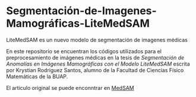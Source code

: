 # Segmentación-de-Imagenes-Mamográficas-LiteMedSAM
LiteMedSAM es un nuevo modelo de segmentación de imagenes médicas

En este repositorio se encuentran los códigos utilizados para el preprocesamiento de imágenes médicas en la tesis de *Segmentación de Anomalías en Imágenes Mamográficas con el Modelo LiteMedSAM* escrita por Krystian Rodriguez Santos, alumno de la Facultad de Ciencias Físico Matemáticas de la BUAP. 

El articulo original se puede enconntrar en [MedSAM](https://www.nature.com/articles/s41467-024-44824-z) 
